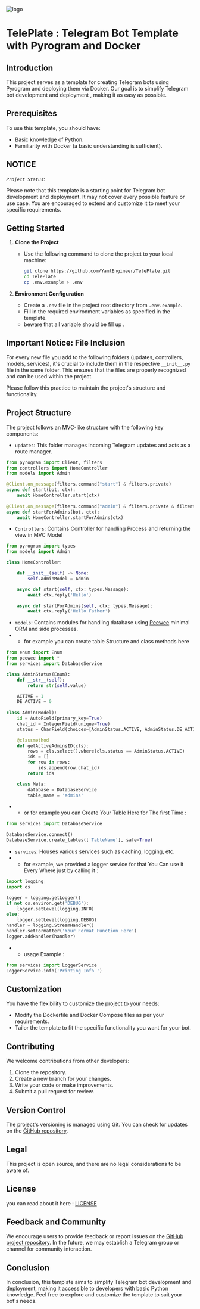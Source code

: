 ![logo](logo.png)
# TelePlate : Telegram Bot Template with Pyrogram and Docker

## Introduction

This project serves as a template for creating Telegram bots using Pyrogram and deploying them via Docker. Our goal is to simplify Telegram bot development and deployment , making it as easy as possible.

## Prerequisites

To use this template, you should have:
- Basic knowledge of Python.
- Familiarity with Docker (a basic understanding is sufficient).

## NOTICE
*``Project Status``*:

Please note that this template is a starting point for Telegram bot development and deployment. It may not cover every possible feature or use case. You are encouraged to extend and customize it to meet your specific requirements.


## Getting Started

1. **Clone the Project**
   - Use the following command to clone the project to your local machine:
     ```sh
     git clone https://github.com/YamlEngineer/TelePlate.git
     cd TelePlate
     cp .env.example > .env
     ```

2. **Environment Configuration**
   - Create a `.env` file in the project root directory from `.env.example`.
   - Fill in the required environment variables as specified in the template.
   - beware that all variable should be fill up .

## Important Notice: File Inclusion

For every new file you add to the following folders (updates, controllers, models, services), it's crucial to include them in the respective `__init__.py` file in the same folder. This ensures that the files are properly recognized and can be used within the project.

Please follow this practice to maintain the project's structure and functionality.


## Project Structure

The project follows an MVC-like structure with the following key components:

- `updates`: This folder manages incoming Telegram updates and acts as a route manager.
```python 
from pyrogram import Client, filters
from controllers import HomeController
from models import Admin

@Client.on_message(filters.command("start") & filters.private)
async def start(bot, ctx):
    await HomeController.start(ctx)
    
@Client.on_message(filters.command("admin") & filters.private & filters.user(Admin.getActiveAdminsID()))
async def startForAdmins(bot, ctx):
    await HomeController.startForAdmins(ctx)

```
- `Controllers`: Contains Controller for handling Process and returning the view in MVC Model 
```python
from pyrogram import types
from models import Admin

class HomeController:

    def __init__(self) -> None:
        self.adminModel = Admin

    async def start(self, ctx: types.Message):
        await ctx.reply('Hello')

    async def startForAdmins(self, ctx: types.Message):
        await ctx.reply('Hello Father')

```
- `models`: Contains modules for handling database using [Peewee](https://github.com/coleifer/peewee) minimal ORM and side processes.
- - for example you can create table Structure and class methods here
```python
from enum import Enum
from peewee import *
from services import DatabaseService

class AdminStatus(Enum):
    def __str__(self):
        return str(self.value)

    ACTIVE = 1
    DE_ACTIVE = 0
    
class Admin(Model):
    id = AutoField(primary_key=True)
    chat_id = IntegerField(unique=True)
    status = CharField(choices=[AdminStatus.ACTIVE, AdminStatus.DE_ACTIVE], default=AdminStatus.ACTIVE)

    @classmethod
    def getActiveAdminsID(cls):
        rows = cls.select().where(cls.status == AdminStatus.ACTIVE)
        ids = []
        for row in rows:
            ids.append(row.chat_id)
        return ids

    class Meta:
        database = DatabaseService
        table_name = 'admins'
```
- - or for example you can Create Your Table Here for The first Time :
```python
from services import DatabaseService

DatabaseService.connect()
DatabaseService.create_tables(['TableName'], safe=True)
```
- `services`: Houses various services such as caching, logging, etc.
- - for example, we provided a logger service for that You Can use it Every Where just by calling it  :
```python
import logging
import os

logger = logging.getLogger()
if not os.environ.get('DEBUG'):
    logger.setLevel(logging.INFO)
else:
    logger.setLevel(logging.DEBUG)
handler = logging.StreamHandler()
handler.setFormatter('Your Format Function Here')
logger.addHandler(handler)
```
- - usage Example :
```python
from services import LoggerService
LoggerService.info('Printing Info ')
```

## Customization

You have the flexibility to customize the project to your needs:
- Modify the Dockerfile and Docker Compose files as per your requirements.
- Tailor the template to fit the specific functionality you want for your bot.

## Contributing

We welcome contributions from other developers:
1. Clone the repository.
2. Create a new branch for your changes.
3. Write your code or make improvements.
4. Submit a pull request for review.

## Version Control

The project's versioning is managed using Git. You can check for updates on the [GitHub repository](https://github.com/YamlEngineer/TelePlate.git).

## Legal
This project is open source, and there are no legal considerations to be aware of.

## License
you can read about it here : [LICENSE](LICENSE)

## Feedback and Community

We encourage users to provide feedback or report issues on the [GitHub project repository](https://github.com/yourusername/telegram-bot-template). In the future, we may establish a Telegram group or channel for community interaction.

## Conclusion

In conclusion, this template aims to simplify Telegram bot development and deployment, making it accessible to developers with basic Python knowledge. Feel free to explore and customize the template to suit your bot's needs.
